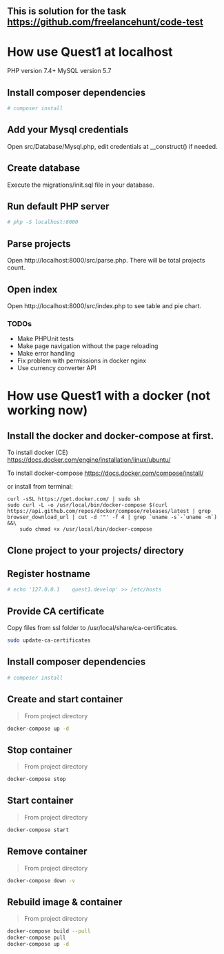 ## This is solution for the task https://github.com/freelancehunt/code-test
# How use Quest1 at localhost

PHP version 7.4+
MySQL version 5.7

## Install composer dependencies
```bash
# composer install
```

## Add your Mysql credentials
Open src/Database/Mysql.php, edit credentials at __construct() if needed.

## Create database
Execute the migrations/init.sql file in your database.

## Run default PHP server
```bash
# php -S localhost:8000
```

## Parse projects
Open http://localhost:8000/src/parse.php. There will be total projects count.

## Open index
Open http://localhost:8000/src/index.php to see table and pie chart.

### TODOs
* Make PHPUnit tests
* Make page navigation without the page reloading
* Make error handling
* Fix problem with permissions in docker nginx
* Use currency converter API


# How use Quest1 with a docker (not working now)

## Install the docker and docker-compose at first.

To install docker (CE)
https://docs.docker.com/engine/installation/linux/ubuntu/

To install docker-compose
https://docs.docker.com/compose/install/

or install from terminal:

```
curl -sSL https://get.docker.com/ | sudo sh
sudo curl -L -o /usr/local/bin/docker-compose $(curl https://api.github.com/repos/docker/compose/releases/latest | grep browser_download_url | cut -d '"' -f 4 | grep `uname -s`-`uname -m`) &&\
    sudo chmod +x /usr/local/bin/docker-compose
```

## Clone project to your projects/ directory

## Register hostname
```bash
# echo '127.0.0.1    quest1.develop' >> /etc/hosts
```

## Provide CA certificate
Copy files from ssl folder to /usr/local/share/ca-certificates.
```bash
sudo update-ca-certificates
```

## Install composer dependencies
```bash
# composer install
```

## Create and start container
> From project directory
```bash
docker-compose up -d
```

## Stop container
> From project directory
```bash
docker-compose stop
```

## Start container
> From project directory
```bash
docker-compose start
```

## Remove container
> From project directory
```bash
docker-compose down -v
```

## Rebuild image & container
> From project directory
```bash
docker-compose build --pull
docker-compose pull
docker-compose up -d
```
